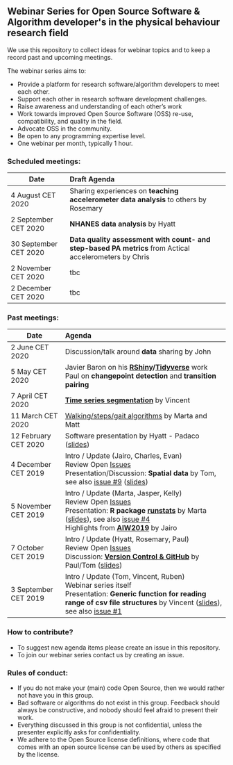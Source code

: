 ## Webinar Series for Open Source Software & Algorithm developer's in the physical behaviour research field

We use this repository to collect ideas for webinar topics and to keep a record past and upcoming meetings.

The webinar series aims to:
- Provide a platform for research software/algorithm developers to meet each other.
- Support each other in research software development challenges.
- Raise awareness and understanding of each other’s work
- Work towards improved Open Source Software (OSS) re-use, compatibility, and quality in the field.
- Advocate OSS in the community.
- Be open to any programming expertise level.
- One webinar per month, typically 1 hour.

### Scheduled meetings:

| Date | Draft Agenda | 
| ---- | :--------------- |
| 4 August CET 2020 | Sharing experiences on **teaching accelerometer data analysis** to others by Rosemary |
| 2 September CET 2020 | **NHANES data analysis** by Hyatt |
| 30 September CET 2020 | **Data quality assessment with count- and step-based PA metrics** from Actical accelerometers by Chris |
| 2 November CET 2020 | tbc |
| 2 December CET 2020 | tbc |


### Past meetings:

| Date | Agenda | 
| ---- | :--------------- |
| 2 June CET 2020 | Discussion/talk around **data** sharing by John |
| 5 May CET 2020 | Javier Baron on his **[RShiny](https://github.com/fjbaron/GGIRvisualizer)/[Tidyverse](https://github.com/fjbaron/accelerator)** work <br/> Paul on **changepoint detection** and **transition pairing** |
| 7 April CET 2020 | **[Time series segmentation](https://github.com/wadpac/oss-dev-webinar-series-pb-field/issues/10)** by Vincent |
| 11 March CET 2020 | [Walking/steps/gait algorithms](https://github.com/wadpac/oss-dev-webinar-series-pb-field/issues/7) by Marta and Matt | 
| 12 February CET 2020 | Software presentation by Hyatt - Padaco ([slides](slides/Padaco_a_software_tool_for_exploring_accelerometry_data_and_patterns.pdf)) |
| 4 December CET 2019 |  Intro / Update (Jairo, Charles, Evan) <br/> Review Open [Issues](https://github.com/wadpac/oss-dev-webinar-series-pb-field/issues) <br/> Presentation/Discussion: **Spatial data** by Tom, see also [issue #9](https://github.com/wadpac/oss-dev-webinar-series-pb-field/issues/9) ([slides](slides/webinar_spatial_data.pdf)) |
| 5 November CET 2019 |  Intro / Update (Marta, Jasper, Kelly) <br/> Review Open [Issues](https://github.com/wadpac/oss-dev-webinar-series-pb-field/issues) <br/> Presentation: **R package [runstats](https://cran.r-project.org/web/packages/runstats/index.html)** by Marta ([slides](slides/3rd_webinar_OSS_developers_in_PA_runstats_package.pdf)), see also [issue #4](https://github.com/wadpac/oss-dev-webinar-series-pb-field/issues/4) <br/> Highlights from **[AIW2019](https://www.granadacongresos.com/aiw2019)** by Jairo |
| 7 October CET 2019 |  Intro / Update (Hyatt, Rosemary, Paul) <br/> Review Open [Issues](https://github.com/wadpac/oss-dev-webinar-series-pb-field/issues) <br/> Discussion: **[Version Control & GitHub](https://github.com/wadpac/oss-dev-webinar-series-pb-field/issues/3)** by Paul/Tom ([slides](slides/OSS_2.pdf))|
| 3 September CET 2019 | Intro / Update (Tom, Vincent, Ruben)  <br/> Webinar series itself <br/> Presentation: **Generic function for reading range of csv file structures** by Vincent ([slides](slides/slides_OSSdevelopers_webinar_3September2019.pdf)), see also [issue #1](https://github.com/wadpac/oss-dev-webinar-series-pb-field/issues/1) |

### How to contribute?
- To suggest new agenda items please create an issue in this repository.
- To join our webinar series contact us by creating an issue.

### Rules of conduct:
- If you do not make your (main) code Open Source, then we would rather not have you in this group.
- Bad software or algorithms do not exist in this group. Feedback should always be constructive, and nobody should feel afraid to present their work.
- Everything discussed in this group is not confidential, unless the presenter explicitly asks for confidentiality.
- We adhere to the Open Source license definitions, where code that comes with an open source license can be used by others as specified by the license.

